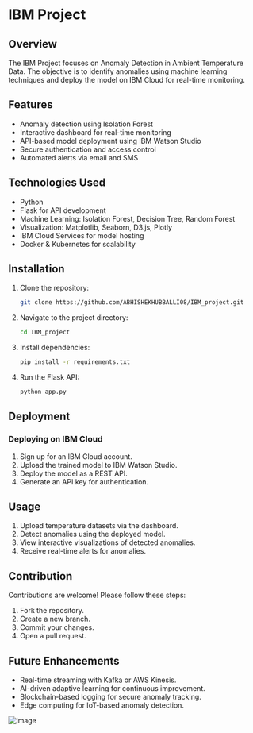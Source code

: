# IBM Project

## Overview
The IBM Project focuses on Anomaly Detection in Ambient Temperature Data. The objective is to identify anomalies using machine learning techniques and deploy the model on IBM Cloud for real-time monitoring.

## Features
- Anomaly detection using Isolation Forest
- Interactive dashboard for real-time monitoring
- API-based model deployment using IBM Watson Studio
- Secure authentication and access control
- Automated alerts via email and SMS

## Technologies Used
- Python
- Flask for API development
- Machine Learning: Isolation Forest, Decision Tree, Random Forest
- Visualization: Matplotlib, Seaborn, D3.js, Plotly
- IBM Cloud Services for model hosting
- Docker & Kubernetes for scalability

## Installation
1. Clone the repository:
   ```sh
   git clone https://github.com/ABHISHEKHUBBALLI08/IBM_project.git
   ```
2. Navigate to the project directory:
   ```sh
   cd IBM_project
   ```
3. Install dependencies:
   ```sh
   pip install -r requirements.txt
   ```
4. Run the Flask API:
   ```sh
   python app.py
   ```

## Deployment
### Deploying on IBM Cloud
1. Sign up for an IBM Cloud account.
2. Upload the trained model to IBM Watson Studio.
3. Deploy the model as a REST API.
4. Generate an API key for authentication.

## Usage
1. Upload temperature datasets via the dashboard.
2. Detect anomalies using the deployed model.
3. View interactive visualizations of detected anomalies.
4. Receive real-time alerts for anomalies.

## Contribution
Contributions are welcome! Please follow these steps:
1. Fork the repository.
2. Create a new branch.
3. Commit your changes.
4. Open a pull request.

## Future Enhancements
- Real-time streaming with Kafka or AWS Kinesis.
- AI-driven adaptive learning for continuous improvement.
- Blockchain-based logging for secure anomaly tracking.
- Edge computing for IoT-based anomaly detection.

![image](https://github.com/user-attachments/assets/4d3e5952-a52f-4956-8311-f5752cd9bedb)

